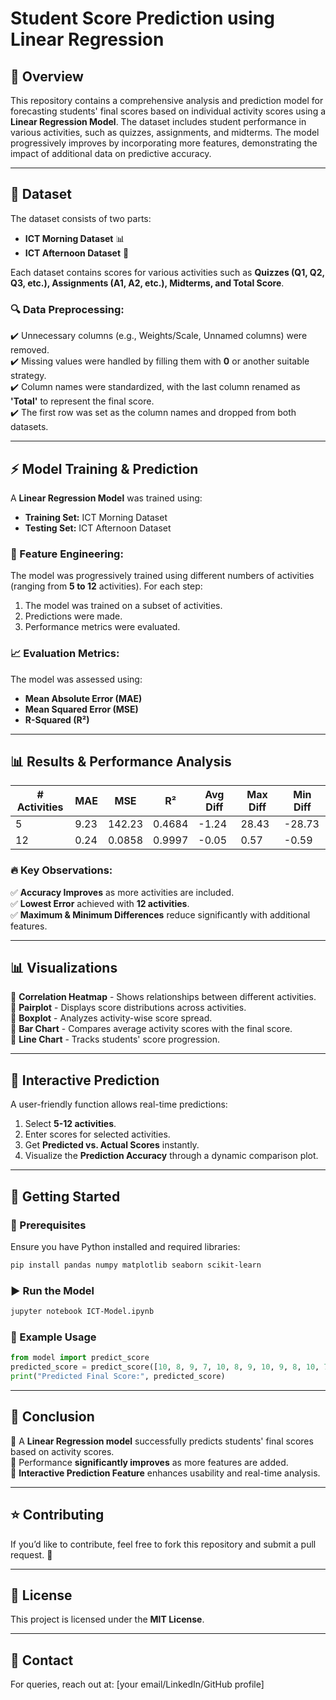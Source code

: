 # Student Score Prediction using Linear Regression

## 📌 Overview
This repository contains a comprehensive analysis and prediction model for forecasting students' final scores based on individual activity scores using a **Linear Regression Model**. The dataset includes student performance in various activities, such as quizzes, assignments, and midterms. The model progressively improves by incorporating more features, demonstrating the impact of additional data on predictive accuracy.

---

## 📂 Dataset
The dataset consists of two parts:
- **ICT Morning Dataset** 📊
- **ICT Afternoon Dataset** 🌅

Each dataset contains scores for various activities such as **Quizzes (Q1, Q2, Q3, etc.), Assignments (A1, A2, etc.), Midterms, and Total Score**.

### 🔍 Data Preprocessing:
✔️ Unnecessary columns (e.g., Weights/Scale, Unnamed columns) were removed.  
✔️ Missing values were handled by filling them with **0** or another suitable strategy.  
✔️ Column names were standardized, with the last column renamed as **'Total'** to represent the final score.  
✔️ The first row was set as the column names and dropped from both datasets.  

---

## ⚡ Model Training & Prediction
A **Linear Regression Model** was trained using:
- **Training Set:** ICT Morning Dataset
- **Testing Set:** ICT Afternoon Dataset

### 🔬 Feature Engineering:
The model was progressively trained using different numbers of activities (ranging from **5 to 12** activities). For each step:
1. The model was trained on a subset of activities.
2. Predictions were made.
3. Performance metrics were evaluated.

### 📈 Evaluation Metrics:
The model was assessed using:
- **Mean Absolute Error (MAE)**
- **Mean Squared Error (MSE)**
- **R-Squared (R²)**

---

## 📊 Results & Performance Analysis
| # Activities | MAE  | MSE   | R²    | Avg Diff | Max Diff | Min Diff |
|-------------|------|-------|------|---------|---------|---------|
| 5           | 9.23 | 142.23 | 0.4684 | -1.24 | 28.43 | -28.73 |
| 12          | 0.24 | 0.0858 | 0.9997 | -0.05 | 0.57 | -0.59 |

### 🔥 Key Observations:
✅ **Accuracy Improves** as more activities are included.  
✅ **Lowest Error** achieved with **12 activities**.  
✅ **Maximum & Minimum Differences** reduce significantly with additional features.  

---

## 📊 Visualizations
📌 **Correlation Heatmap** - Shows relationships between different activities.  
📌 **Pairplot** - Displays score distributions across activities.  
📌 **Boxplot** - Analyzes activity-wise score spread.  
📌 **Bar Chart** - Compares average activity scores with the final score.  
📌 **Line Chart** - Tracks students' score progression.  

---

## 🎯 Interactive Prediction
A user-friendly function allows real-time predictions:
1. Select **5-12 activities**.
2. Enter scores for selected activities.
3. Get **Predicted vs. Actual Scores** instantly.  
4. Visualize the **Prediction Accuracy** through a dynamic comparison plot.  

---

## 🚀 Getting Started
### 🔧 Prerequisites
Ensure you have Python installed and required libraries:
```bash
pip install pandas numpy matplotlib seaborn scikit-learn
```

### ▶️ Run the Model
```bash
jupyter notebook ICT-Model.ipynb

```

### 📌 Example Usage
```python
from model import predict_score
predicted_score = predict_score([10, 8, 9, 7, 10, 8, 9, 10, 9, 8, 10, 7])
print("Predicted Final Score:", predicted_score)
```

---

## 📌 Conclusion
🔹 A **Linear Regression model** successfully predicts students' final scores based on activity scores.  
🔹 Performance **significantly improves** as more features are added.  
🔹 **Interactive Prediction Feature** enhances usability and real-time analysis.  

---

## ⭐ Contributing
If you’d like to contribute, feel free to fork this repository and submit a pull request. 🚀

---

## 📜 License
This project is licensed under the **MIT License**.

---

## 📧 Contact
For queries, reach out at: [your email/LinkedIn/GitHub profile]

